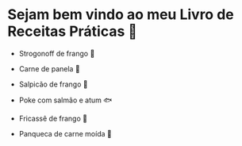 # Sejam bem vindo ao meu Livro de Receitas Práticas :shallow_pan_of_food:



- Strogonoff de frango :chicken:

- Carne de panela :meat_on_bone:

- Salpicão de frango :chicken:

- Poke com salmão e atum :fish:

- Fricassê de frango :chicken:

- Panqueca de carne moída :meat_on_bone:

  
